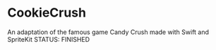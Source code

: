 # CookieCrush
An adaptation of the famous game Candy Crush made with Swift and SpriteKit
STATUS: FINISHED
